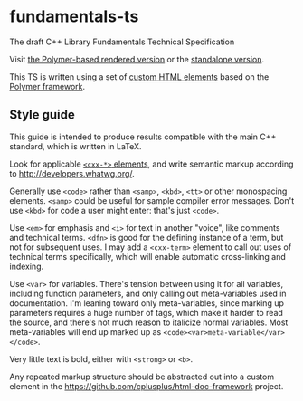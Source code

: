 fundamentals-ts
===============

The draft C++ Library Fundamentals Technical Specification

Visit [the Polymer-based rendered
version](http://cplusplus.github.io/fundamentals-ts/main.html)
or the [standalone
version](http://cplusplus.github.io/fundamentals-ts/fundamentals-ts.html).

This TS is written using a set of [custom HTML elements](https://github.com/cplusplus/html-doc-framework)
based on the [Polymer framework](http://www.polymer-project.org/).


Style guide
-----------

This guide is intended to produce results compatible with the main C++
standard, which is written in LaTeX.

Look for applicable [`<cxx-*>` elements](https://github.com/cplusplus/html-doc-framework),
and write semantic markup according to http://developers.whatwg.org/.

Generally use `<code>` rather than `<samp>`, `<kbd>`, `<tt>` or other
monospacing elements. `<samp>` could be useful for sample compiler
error messages.  Don't use `<kbd>` for code a user might enter: that's
just `<code>`.

Use `<em>` for emphasis and `<i>` for text in another "voice", like
comments and technical terms.  `<dfn>` is good for the defining
instance of a term, but not for subsequent uses. I may add a
`<cxx-term>` element to call out uses of technical terms specifically,
which will enable automatic cross-linking and indexing.

Use `<var>` for variables. There's tension between using it for all
variables, including function parameters, and only calling out
meta-variables used in documentation.  I'm leaning toward only
meta-variables, since marking up parameters requires a huge number of
tags, which make it harder to read the source, and there's not much
reason to italicize normal variables.  Most meta-variables will end up
marked up as `<code><var>meta-variable</var></code>`.

Very little text is bold, either with `<strong>` or `<b>`.

Any repeated markup structure should be abstracted out into a custom
element in the https://github.com/cplusplus/html-doc-framework project.
